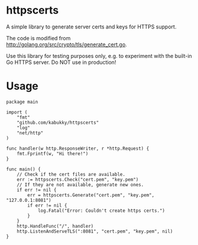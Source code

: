 # httpscerts
A simple library to generate server certs and keys for HTTPS support.

The code is modified from http://golang.org/src/crypto/tls/generate_cert.go.

Use this library for testing purposes only, e.g. to experiment with the built-in Go HTTPS server. Do NOT use in production!

# Usage


    package main
    
    import (
        "fmt"
        "github.com/kabukky/httpscerts"
        "log"
        "net/http"
    )
    
    func handler(w http.ResponseWriter, r *http.Request) {
        fmt.Fprintf(w, "Hi there!")
    }
    
    func main() {
        // Check if the cert files are available.
        err := httpscerts.Check("cert.pem", "key.pem")
        // If they are not available, generate new ones.
        if err != nil {
            err = httpscerts.Generate("cert.pem", "key.pem", "127.0.0.1:8081")
            if err != nil {
                log.Fatal("Error: Couldn't create https certs.")
            }
        }
        http.HandleFunc("/", handler)
        http.ListenAndServeTLS(":8081", "cert.pem", "key.pem", nil)
    }
